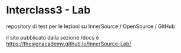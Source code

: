 # Interclass3 - Lab
repository di test per le lezioni su InnerSource / OpenSource / GitHub

il sito pubblicato dalla sezione /docs è https://thesignacademy.github.io/InnerSource-Lab/
